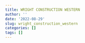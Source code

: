 ```yaml
---
title: WRIGHT CONSTRUCTION WESTERN
author: ''
date: '2022-08-29'
slug: wright_construction_western
categories: []
tags: []
---
```

